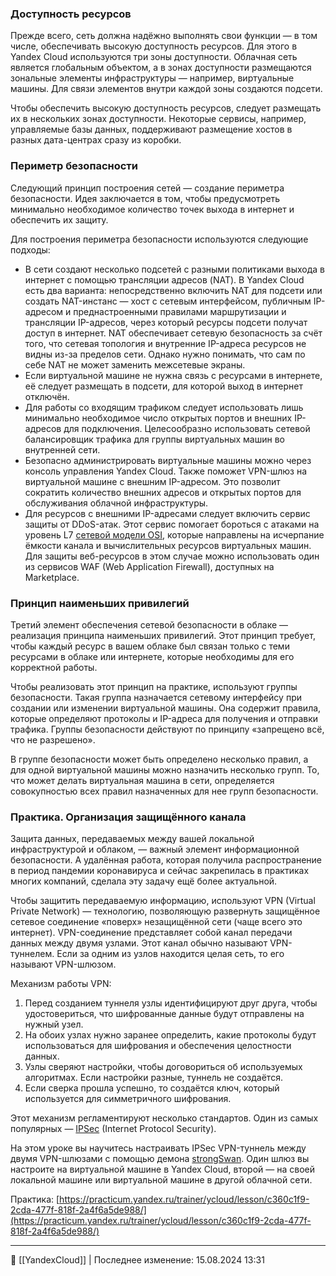 ### Доступность ресурсов

Прежде всего, сеть должна надёжно выполнять свои функции — в том числе, обеспечивать высокую доступность ресурсов. Для этого в Yandex Cloud используются три зоны доступности. Облачная сеть является глобальным объектом, а в зонах доступности размещаются зональные элементы инфраструктуры — например, виртуальные машины. Для связи элементов внутри каждой зоны создаются подсети.

Чтобы обеспечить высокую доступность ресурсов, следует размещать их в нескольких зонах доступности. Некоторые сервисы, например, управляемые базы данных, поддерживают размещение хостов в разных дата-центрах сразу из коробки.

### Периметр безопасности

Следующий принцип построения сетей — создание периметра безопасности. Идея заключается в том, чтобы предусмотреть минимально необходимое количество точек выхода в интернет и обеспечить их защиту.

Для построения периметра безопасности используются следующие подходы:

- В сети создают несколько подсетей с разными политиками выхода в интернет с помощью трансляции адресов (NAT). В Yandex Cloud есть два варианта: непосредственно включить NAT для подсети или создать NAT-инстанс — хост с сетевым интерфейсом, публичным IP-адресом и преднастроенными правилами маршрутизации и трансляции IP-адресов, через который ресурсы подсети получат доступ в интернет. NAT обеспечивает сетевую безопасность за счёт того, что сетевая топология и внутренние IP-адреса ресурсов не видны из-за пределов сети. Однако нужно понимать, что сам по себе NAT не может заменить межсетевые экраны.
- Если виртуальной машине не нужна связь с ресурсами в интернете, её следует размещать в подсети, для которой выход в интернет отключён.
- Для работы со входящим трафиком следует использовать лишь минимально необходимое число открытых портов и внешних IP-адресов для подключения. Целесообразно использовать сетевой балансировщик трафика для группы виртуальных машин во внутренней сети.
- Безопасно администрировать виртуальные машины можно через консоль управления Yandex Cloud. Также поможет VPN-шлюз на виртуальной машине с внешним IP-адресом. Это позволит сократить количество внешних адресов и открытых портов для обслуживания облачной инфраструктуры.
- Для ресурсов с внешними IP-адресами следует включить сервис защиты от DDoS-атак. Этот сервис помогает бороться с атаками на уровень L7 [сетевой модели OSI](https://ru.wikipedia.org/wiki/%D0%A1%D0%B5%D1%82%D0%B5%D0%B2%D0%B0%D1%8F_%D0%BC%D0%BE%D0%B4%D0%B5%D0%BB%D1%8C_OSI), которые направлены на исчерпание ёмкости канала и вычислительных ресурсов виртуальных машин. Для защиты веб-ресурсов в этом случае можно использовать один из сервисов WAF (Web Application Firewall), доступных на Marketplace.

### Принцип наименьших привилегий

Третий элемент обеспечения сетевой безопасности в облаке — реализация принципа наименьших привилегий. Этот принцип требует, чтобы каждый ресурс в вашем облаке был связан только с теми ресурсами в облаке или интернете, которые необходимы для его корректной работы.

Чтобы реализовать этот принцип на практике, используют группы безопасности. Такая группа назначается сетевому интерфейсу при создании или изменении виртуальной машины. Она содержит правила, которые определяют протоколы и IP-адреса для получения и отправки трафика. Группы безопасности действуют по принципу «запрещено всё, что не разрешено».

В группе безопасности может быть определено несколько правил, а для одной виртуальной машины можно назначить несколько групп. То, что может делать виртуальная машина в сети, определяется совокупностью всех правил назначенных для нее групп безопасности.

### Практика. Организация защищённого канала

Защита данных, передаваемых между вашей локальной инфраструктурой и облаком, — важный элемент информационной безопасности. А удалённая работа, которая получила распространение в период пандемии коронавируса и сейчас закрепилась в практиках многих компаний, сделала эту задачу ещё более актуальной.

Чтобы защитить передаваемую информацию, используют VPN (Virtual Private Network) — технологию, позволяющую развернуть защищённое сетевое соединение «поверх» незащищённой сети (чаще всего это интернет). VPN-соединение представляет собой канал передачи данных между двумя узлами. Этот канал обычно называют VPN-туннелем. Если за одним из узлов находится целая сеть, то его называют VPN-шлюзом.

Механизм работы VPN:

1. Перед созданием туннеля узлы идентифицируют друг друга, чтобы удостовериться, что шифрованные данные будут отправлены на нужный узел.
2. На обоих узлах нужно заранее определить, какие протоколы будут использоваться для шифрования и обеспечения целостности данных.
3. Узлы сверяют настройки, чтобы договориться об используемых алгоритмах. Если настройки разные, туннель не создаётся.
4. Если сверка прошла успешно, то создаётся ключ, который используется для симметричного шифрования.

Этот механизм регламентируют несколько стандартов. Один из самых популярных — [IPSec](https://ru.wikipedia.org/wiki/IPsec) (Internet Protocol Security).

На этом уроке вы научитесь настраивать IPSec VPN-туннель между двумя VPN-шлюзами с помощью демона [strongSwan](https://www.strongswan.org/). Один шлюз вы настроите на виртуальной машине в Yandex Cloud, второй — на своей локальной машине или виртуальной машине в другой облачной сети.

Практика: [https://practicum.yandex.ru/trainer/ycloud/lesson/c360c1f9-2cda-477f-818f-2a4f6a5de988/](https://practicum.yandex.ru/trainer/ycloud/lesson/c360c1f9-2cda-477f-818f-2a4f6a5de988/)

----
📂 [[YandexCloud]] | Последнее изменение: 15.08.2024 13:31